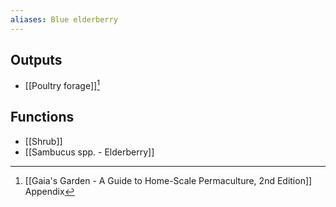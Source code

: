 ```yaml
---
aliases: Blue elderberry
---
```

## Outputs
- [[Poultry forage]][^1]

## Functions
- [[Shrub]]
- [[Sambucus spp. - Elderberry]]

[^1]: [[Gaia's Garden - A Guide to Home-Scale Permaculture, 2nd Edition]] Appendix
